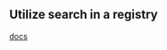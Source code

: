 ## Utilize search in a registry

[docs](https://docs.docker.com/engine/reference/commandline/search/)
